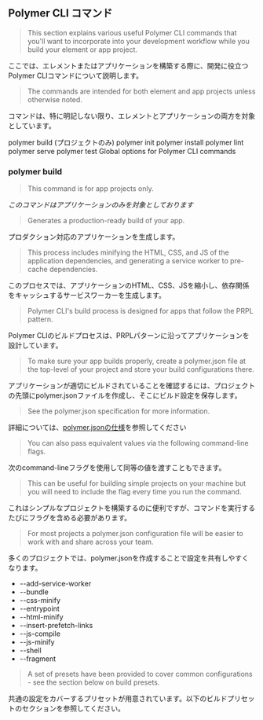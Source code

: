 ## Polymer CLI コマンド

> This section explains various useful Polymer CLI commands that you'll want to incorporate into your development workflow while you build your element or app project.

ここでは、エレメントまたはアプリケーションを構築する際に、開発に役立つPolymer CLIコマンドについて説明します。

> The commands are intended for both element and app projects unless otherwise noted.

コマンドは、特に明記しない限り、エレメントとアプリケーションの両方を対象としています。

polymer build (プロジェクトのみ)
polymer init
polymer install
polymer lint
polymer serve
polymer test
Global options for Polymer CLI commands

### polymer build

> This command is for app projects only.

_このコマンドはアプリケーションのみを対象としております_

> Generates a production-ready build of your app.

プロダクション対応のアプリケーションを生成します。
 
> This process includes minifying the HTML, CSS, and JS of the application dependencies, 
> and generating a service worker to pre-cache dependencies.

このプロセスでは、アプリケーションのHTML、CSS、JSを縮小し、依存関係をキャッシュするサービスワーカーを生成します。

> Polymer CLI's build process is designed for apps that follow the PRPL pattern.
  
Polymer CLIのビルドプロセスは、PRPLパターンに沿ってアプリケーションを設計しています。

> To make sure your app builds properly, create a polymer.json file at the top-level of your project and store your build configurations there. 

アプリケーションが適切にビルドされていることを確認するには、プロジェクトの先頭にpolymer.jsonファイルを作成し、そこにビルド設定を保存します。

> See the polymer.json specification for more information.

詳細については、[polymer.jsonの仕様](https://www.polymer-project.org/2.0/docs/tools/polymer-json)を参照してください



> You can also pass equivalent values via the following command-line flags. 

次のcommand-lineフラグを使用して同等の値を渡すこともできます。

> This can be useful for building simple projects on your machine but you will need to include the flag every time you run the command.

これはシンプルなプロジェクトを構築するのに便利ですが、コマンドを実行するたびにフラグを含める必要があります。
 
> For most projects a polymer.json configuration file will be easier to work with and share across your team.

多くのプロジェクトでは、polymer.jsonを作成することで設定を共有しやすくなります。

- --add-service-worker
- --bundle
- --css-minify
- --entrypoint
- --html-minify
- --insert-prefetch-links
- --js-compile
- --js-minify
- --shell
- --fragment

> A set of presets have been provided to cover common configurations - see the section below on build presets.

共通の設定をカバーするプリセットが用意されています。以下のビルドプリセットのセクションを参照してください。



